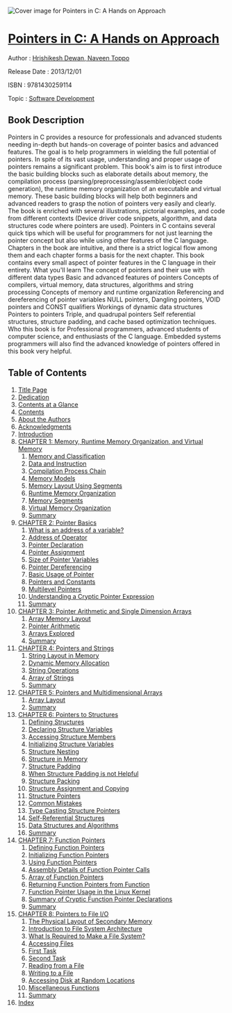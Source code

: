 ![Cover image for Pointers in C: A Hands on Approach](https://imgdetail.ebookreading.net/cover/cover/software_development/EB9781430259114.jpg)

[Pointers in C: A Hands on Approach](https://ebookreading.net/view/book/Pointers+in+C%3A+A+Hands+on+Approach-EB9781430259114_1.html "Pointers in C: A Hands on Approach")
====================================================================================================================

Author : [Hrishikesh Dewan](https://ebookreading.net/search/author/Hrishikesh+Dewan),[ Naveen Toppo](https://ebookreading.net/search/author/+Naveen+Toppo)

Release Date : 2013/12/01

ISBN : 9781430259114

Topic : [Software Development](https://ebookreading.net/search/category/software-development)

Book Description
-----------------

Pointers in C provides a resource for professionals and advanced students needing in-depth but  hands-on coverage of pointer basics and advanced features. The goal is to help programmers in wielding the full potential of pointers.
In spite of its vast usage, understanding and proper usage of pointers remains a significant problem.  This book's aim is to first introduce the basic building blocks such as elaborate details about memory, the compilation process (parsing/preprocessing/assembler/object code generation), the runtime memory organization of an executable and virtual memory. These basic building blocks will help both beginners and advanced readers to grasp the notion of pointers very easily and clearly. The book is enriched with several illustrations, pictorial examples, and code from different contexts (Device driver code snippets, algorithm, and data structures code where pointers are used).
Pointers in C contains several quick tips which will be useful for programmers for not just learning the pointer concept but also while using other features of the C language. Chapters in the book are intuitive, and there is a strict logical flow among them and each chapter forms a basis for the next chapter. This book contains every small aspect of pointer features in the C language in their entirety.
What you'll learn
The concept of pointers and their use with different data types
Basic and advanced features of pointers
Concepts of compilers, virtual memory, data structures, algorithms and string processing
Concepts of memory and runtime organization
Referencing and dereferencing of pointer variables
NULL pointers, Dangling pointers, VOID pointers and CONST qualifiers
Workings of dynamic data structures
Pointers to pointers
Triple, and quadrupal pointers
Self referential structures, structure padding, and cache based optimization techniques.
Who this book is for
Professional programmers, advanced students of computer science, and enthusiasts of the C language. Embedded systems programmers will also find the advanced knowledge of pointers offered in this book very helpful.
              
Table of Contents
-----------------

1. [Title Page](https://ebookreading.net/view/book/Pointers+in+C%3A+A+Hands+on+Approach-EB9781430259114_2.html)
1. [Dedication](https://ebookreading.net/view/book/Pointers+in+C%3A+A+Hands+on+Approach-EB9781430259114_4.html)
1. [Contents at a Glance](https://ebookreading.net/view/book/Pointers+in+C%3A+A+Hands+on+Approach-EB9781430259114_5.html)
1. [Contents](https://ebookreading.net/view/book/Pointers+in+C%3A+A+Hands+on+Approach-EB9781430259114_6.html)
1. [About the Authors](https://ebookreading.net/view/book/Pointers+in+C%3A+A+Hands+on+Approach-EB9781430259114_7.html)
1. [Acknowledgments](https://ebookreading.net/view/book/Pointers+in+C%3A+A+Hands+on+Approach-EB9781430259114_8.html)
1. [Introduction](https://ebookreading.net/view/book/Pointers+in+C%3A+A+Hands+on+Approach-EB9781430259114_9.html)
1. [CHAPTER 1: Memory, Runtime Memory Organization, and Virtual Memory](https://ebookreading.net/view/book/Pointers+in+C%3A+A+Hands+on+Approach-EB9781430259114_10.html)
    1. [Memory and Classification](https://ebookreading.net/view/book/Pointers+in+C%3A+A+Hands+on+Approach-EB9781430259114_10.html#Sec1)
    1. [Data and Instruction](https://ebookreading.net/view/book/Pointers+in+C%3A+A+Hands+on+Approach-EB9781430259114_10.html#Sec4)
    1. [Compilation Process Chain](https://ebookreading.net/view/book/Pointers+in+C%3A+A+Hands+on+Approach-EB9781430259114_10.html#Sec7)
    1. [Memory Models](https://ebookreading.net/view/book/Pointers+in+C%3A+A+Hands+on+Approach-EB9781430259114_10.html#Sec13)
    1. [Memory Layout Using Segments](https://ebookreading.net/view/book/Pointers+in+C%3A+A+Hands+on+Approach-EB9781430259114_10.html#Sec18)
    1. [Runtime Memory Organization](https://ebookreading.net/view/book/Pointers+in+C%3A+A+Hands+on+Approach-EB9781430259114_10.html#Sec25)
    1. [Memory Segments](https://ebookreading.net/view/book/Pointers+in+C%3A+A+Hands+on+Approach-EB9781430259114_10.html#Sec28)
    1. [Virtual Memory Organization](https://ebookreading.net/view/book/Pointers+in+C%3A+A+Hands+on+Approach-EB9781430259114_10.html#Sec29)
    1. [Summary](https://ebookreading.net/view/book/Pointers+in+C%3A+A+Hands+on+Approach-EB9781430259114_10.html#Sec36)
1. [CHAPTER 2: Pointer Basics](https://ebookreading.net/view/book/Pointers+in+C%3A+A+Hands+on+Approach-EB9781430259114_11.html)
    1. [What is an address of a variable?](https://ebookreading.net/view/book/Pointers+in+C%3A+A+Hands+on+Approach-EB9781430259114_11.html#Sec1)
    1. [Address of Operator](https://ebookreading.net/view/book/Pointers+in+C%3A+A+Hands+on+Approach-EB9781430259114_11.html#Sec2)
    1. [Pointer Declaration](https://ebookreading.net/view/book/Pointers+in+C%3A+A+Hands+on+Approach-EB9781430259114_11.html#Sec4)
    1. [Pointer Assignment](https://ebookreading.net/view/book/Pointers+in+C%3A+A+Hands+on+Approach-EB9781430259114_11.html#Sec5)
    1. [Size of Pointer Variables](https://ebookreading.net/view/book/Pointers+in+C%3A+A+Hands+on+Approach-EB9781430259114_11.html#Sec6)
    1. [Pointer Dereferencing](https://ebookreading.net/view/book/Pointers+in+C%3A+A+Hands+on+Approach-EB9781430259114_11.html#Sec7)
    1. [Basic Usage of Pointer](https://ebookreading.net/view/book/Pointers+in+C%3A+A+Hands+on+Approach-EB9781430259114_11.html#Sec8)
    1. [Pointers and Constants](https://ebookreading.net/view/book/Pointers+in+C%3A+A+Hands+on+Approach-EB9781430259114_11.html#Sec13)
    1. [Multilevel Pointers](https://ebookreading.net/view/book/Pointers+in+C%3A+A+Hands+on+Approach-EB9781430259114_11.html#Sec17)
    1. [Understanding a Cryptic Pointer Expression](https://ebookreading.net/view/book/Pointers+in+C%3A+A+Hands+on+Approach-EB9781430259114_11.html#Sec19)
    1. [Summary](https://ebookreading.net/view/book/Pointers+in+C%3A+A+Hands+on+Approach-EB9781430259114_11.html#Sec24)
1. [CHAPTER 3: Pointer Arithmetic and Single Dimension Arrays](https://ebookreading.net/view/book/Pointers+in+C%3A+A+Hands+on+Approach-EB9781430259114_12.html)
    1. [Array Memory Layout](https://ebookreading.net/view/book/Pointers+in+C%3A+A+Hands+on+Approach-EB9781430259114_12.html#Sec1)
    1. [Pointer Arithmetic](https://ebookreading.net/view/book/Pointers+in+C%3A+A+Hands+on+Approach-EB9781430259114_12.html#Sec3)
    1. [Arrays Explored](https://ebookreading.net/view/book/Pointers+in+C%3A+A+Hands+on+Approach-EB9781430259114_12.html#Sec8)
    1. [Summary](https://ebookreading.net/view/book/Pointers+in+C%3A+A+Hands+on+Approach-EB9781430259114_12.html#Sec12)
1. [CHAPTER 4: Pointers and Strings](https://ebookreading.net/view/book/Pointers+in+C%3A+A+Hands+on+Approach-EB9781430259114_13.html)
    1. [String Layout in Memory](https://ebookreading.net/view/book/Pointers+in+C%3A+A+Hands+on+Approach-EB9781430259114_13.html#Sec1)
    1. [Dynamic Memory Allocation](https://ebookreading.net/view/book/Pointers+in+C%3A+A+Hands+on+Approach-EB9781430259114_13.html#Sec3)
    1. [String Operations](https://ebookreading.net/view/book/Pointers+in+C%3A+A+Hands+on+Approach-EB9781430259114_13.html#Sec5)
    1. [Array of Strings](https://ebookreading.net/view/book/Pointers+in+C%3A+A+Hands+on+Approach-EB9781430259114_13.html#Sec11)
    1. [Summary](https://ebookreading.net/view/book/Pointers+in+C%3A+A+Hands+on+Approach-EB9781430259114_13.html#Sec13)
1. [CHAPTER 5: Pointers and Multidimensional Arrays](https://ebookreading.net/view/book/Pointers+in+C%3A+A+Hands+on+Approach-EB9781430259114_14.html)
    1. [Array Layout](https://ebookreading.net/view/book/Pointers+in+C%3A+A+Hands+on+Approach-EB9781430259114_14.html#Sec1)
    1. [Summary](https://ebookreading.net/view/book/Pointers+in+C%3A+A+Hands+on+Approach-EB9781430259114_14.html#Sec18)
1. [CHAPTER 6: Pointers to Structures](https://ebookreading.net/view/book/Pointers+in+C%3A+A+Hands+on+Approach-EB9781430259114_15.html)
    1. [Defining Structures](https://ebookreading.net/view/book/Pointers+in+C%3A+A+Hands+on+Approach-EB9781430259114_15.html#Sec1)
    1. [Declaring Structure Variables](https://ebookreading.net/view/book/Pointers+in+C%3A+A+Hands+on+Approach-EB9781430259114_15.html#Sec2)
    1. [Accessing Structure Members](https://ebookreading.net/view/book/Pointers+in+C%3A+A+Hands+on+Approach-EB9781430259114_15.html#Sec3)
    1. [Initializing Structure Variables](https://ebookreading.net/view/book/Pointers+in+C%3A+A+Hands+on+Approach-EB9781430259114_15.html#Sec4)
    1. [Structure Nesting](https://ebookreading.net/view/book/Pointers+in+C%3A+A+Hands+on+Approach-EB9781430259114_15.html#Sec7)
    1. [Structure in Memory](https://ebookreading.net/view/book/Pointers+in+C%3A+A+Hands+on+Approach-EB9781430259114_15.html#Sec8)
    1. [Structure Padding](https://ebookreading.net/view/book/Pointers+in+C%3A+A+Hands+on+Approach-EB9781430259114_15.html#Sec9)
    1. [When Structure Padding is not Helpful](https://ebookreading.net/view/book/Pointers+in+C%3A+A+Hands+on+Approach-EB9781430259114_15.html#Sec14)
    1. [Structure Packing](https://ebookreading.net/view/book/Pointers+in+C%3A+A+Hands+on+Approach-EB9781430259114_15.html#Sec15)
    1. [Structure Assignment and Copying](https://ebookreading.net/view/book/Pointers+in+C%3A+A+Hands+on+Approach-EB9781430259114_15.html#Sec16)
    1. [Structure Pointers](https://ebookreading.net/view/book/Pointers+in+C%3A+A+Hands+on+Approach-EB9781430259114_15.html#Sec17)
    1. [Common Mistakes](https://ebookreading.net/view/book/Pointers+in+C%3A+A+Hands+on+Approach-EB9781430259114_15.html#Sec22)
    1. [Type Casting Structure Pointers](https://ebookreading.net/view/book/Pointers+in+C%3A+A+Hands+on+Approach-EB9781430259114_15.html#Sec23)
    1. [Self-Referential Structures](https://ebookreading.net/view/book/Pointers+in+C%3A+A+Hands+on+Approach-EB9781430259114_15.html#Sec24)
    1. [Data Structures and Algorithms](https://ebookreading.net/view/book/Pointers+in+C%3A+A+Hands+on+Approach-EB9781430259114_15.html#Sec25)
    1. [Summary](https://ebookreading.net/view/book/Pointers+in+C%3A+A+Hands+on+Approach-EB9781430259114_15.html#Sec30)
1. [CHAPTER 7: Function Pointers](https://ebookreading.net/view/book/Pointers+in+C%3A+A+Hands+on+Approach-EB9781430259114_16.html)
    1. [Defining Function Pointers](https://ebookreading.net/view/book/Pointers+in+C%3A+A+Hands+on+Approach-EB9781430259114_16.html#Sec1)
    1. [Initializing Function Pointers](https://ebookreading.net/view/book/Pointers+in+C%3A+A+Hands+on+Approach-EB9781430259114_16.html#Sec2)
    1. [Using Function Pointers](https://ebookreading.net/view/book/Pointers+in+C%3A+A+Hands+on+Approach-EB9781430259114_16.html#Sec3)
    1. [Assembly Details of Function Pointer Calls](https://ebookreading.net/view/book/Pointers+in+C%3A+A+Hands+on+Approach-EB9781430259114_16.html#Sec4)
    1. [Array of Function Pointers](https://ebookreading.net/view/book/Pointers+in+C%3A+A+Hands+on+Approach-EB9781430259114_16.html#Sec7)
    1. [Returning Function Pointers from Function](https://ebookreading.net/view/book/Pointers+in+C%3A+A+Hands+on+Approach-EB9781430259114_16.html#Sec9)
    1. [Function Pointer Usage in the Linux Kernel](https://ebookreading.net/view/book/Pointers+in+C%3A+A+Hands+on+Approach-EB9781430259114_16.html#Sec12)
    1. [Summary of Cryptic Function Pointer Declarations](https://ebookreading.net/view/book/Pointers+in+C%3A+A+Hands+on+Approach-EB9781430259114_16.html#Sec13)
    1. [Summary](https://ebookreading.net/view/book/Pointers+in+C%3A+A+Hands+on+Approach-EB9781430259114_16.html#Sec14)
1. [CHAPTER 8: Pointers to File I/O](https://ebookreading.net/view/book/Pointers+in+C%3A+A+Hands+on+Approach-EB9781430259114_17.html)
    1. [The Physical Layout of Secondary Memory](https://ebookreading.net/view/book/Pointers+in+C%3A+A+Hands+on+Approach-EB9781430259114_17.html#Sec1)
    1. [Introduction to File System Architecture](https://ebookreading.net/view/book/Pointers+in+C%3A+A+Hands+on+Approach-EB9781430259114_17.html#Sec7)
    1. [What Is Required to Make a File System?](https://ebookreading.net/view/book/Pointers+in+C%3A+A+Hands+on+Approach-EB9781430259114_17.html#Sec10)
    1. [Accessing Files](https://ebookreading.net/view/book/Pointers+in+C%3A+A+Hands+on+Approach-EB9781430259114_17.html#Sec13)
    1. [First Task](https://ebookreading.net/view/book/Pointers+in+C%3A+A+Hands+on+Approach-EB9781430259114_17.html#Sec15)
    1. [Second Task](https://ebookreading.net/view/book/Pointers+in+C%3A+A+Hands+on+Approach-EB9781430259114_17.html#Sec16)
    1. [Reading from a File](https://ebookreading.net/view/book/Pointers+in+C%3A+A+Hands+on+Approach-EB9781430259114_17.html#Sec17)
    1. [Writing to a File](https://ebookreading.net/view/book/Pointers+in+C%3A+A+Hands+on+Approach-EB9781430259114_17.html#Sec22)
    1. [Accessing Disk at Random Locations](https://ebookreading.net/view/book/Pointers+in+C%3A+A+Hands+on+Approach-EB9781430259114_17.html#Sec26)
    1. [Miscellaneous Functions](https://ebookreading.net/view/book/Pointers+in+C%3A+A+Hands+on+Approach-EB9781430259114_17.html#Sec28)
    1. [Summary](https://ebookreading.net/view/book/Pointers+in+C%3A+A+Hands+on+Approach-EB9781430259114_17.html#Sec31)
1. [Index](https://ebookreading.net/view/book/Pointers+in+C%3A+A+Hands+on+Approach-EB9781430259114_18.html)
